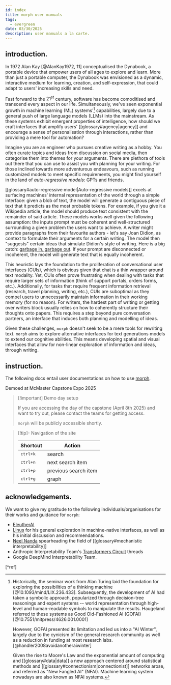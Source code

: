 ```yaml
---
id: index
title: morph user manuals
tags:
  - evergreen
date: 03/30/2025
description: user manuals a la carte.
---
```


## introduction.

In 1972 Alan Kay [@AlanKay1972, 11] conceptualised the Dynabook, a portable device that empower
users of all ages to explore and learn. More than just a portable computer, the Dynabook was envisioned as a dynamic, interactive medium for
learning, creation, and self-expression, that could adapt to users' increasing skills and need.

Fast forward to the $21^{\text{st}}$ century, software has become comoditised and transcend every aspect in our life.
Simultaneously, we've seen exponential growth in machine learning (ML) systems'[^1] capabilities, largely due to a general push of large language models (LLMs) into the mainstream.
As these systems exhibit emergent properties of intelligence, how should we craft interfaces that amplify
users' [[glossary#agency|agency]] and encourage a sense of personalisation through interactions, rather than providing a mere tool for automation?

Imagine you are an engineer who pursues creative writing as a hobby. You often curate topics and ideas from discussion on social media,
then categorise them into themes for your arguments. There are plethora of tools
out there that you can use to assist you with planning for your writing.
For those inclined towards more adventurous endeavours, such as running customized
models to meet specific requirements, you might find yourself in the land of _auto-regressive models_: GPTs and friends.

[[glossary#auto-regressive model|Auto-regressive models]] excels at surfacing machines' internal representation of the world through a simple interface: given
a blob of text, the model will generate a contiguous piece of text that it predicts as the most probable tokens.
For example, if you give it a Wikipedia article, the model should produce text consistent with the remainder of said article.
These models works well given the following assumption: the inputs prompt must be coherent and well-structured
surrounding a given problem the users want to achieve.
A writer might provide paragraphs from their favourite authors - let's say Joan Didion, as context to formulate their
arguments for a certain writing. The model then "suggests" certain ideas that simulate Didion's style of writing. Here
is a big catch: [garbage in, garbage out](https://en.wikipedia.org/wiki/Garbage_in,_garbage_out). If your prompt are
disconnected or incoherent, the model will generate text that is equally incoherent.

This heuristic lays the foundation to the proliferation of conversational user interfaces (CUIs), which is obvious
given that chat is a thin wrapper around text modality. Yet, CUIs often prove frustrating when dealing with tasks that require
larger sets of information (think of support portals, orders forms, etc.). Additionally,
for tasks that require frequent information retrieval (research, travel planning, writing, etc.), CUIs are suboptimal as they
compel users to unnecessarily maintain information in their working memory (for no reason).
For writers, the hardest part of writing or getting over writers block usually relies on how to coherently structure
their thoughts onto papers. This requires a step beyond pure conversation partners, an interface that induces both
planning and modelling of ideas.

Given these challenges, `morph` doesn't seek to be a mere tools for rewriting text. `morph` aims to explore
alternative interfaces for text generations models to extend our cognitive abilities. This means developing spatial and visual
interfaces that allow for non-linear exploration of information and ideas, through writing.

## instruction.

The following docs entail user documentations on how to use [morph](https://morph-editor.app).

Demoed at McMaster Capstone Expo 2025

> [!important] Demo day setup
>
> If you are accessing the day of the capstone (April 8th 2025) and want to try out, please contact the teams for
> getting access.
>
> `morph` will be publicly accessible shortly.

> [!tip]- Navigation of the site
>
> | Shortcut          | Action               |
> | ----------------- | -------------------- |
> | <kbd>ctrl+k</kbd> | search               |
> | <kbd>ctrl+n</kbd> | next search item     |
> | <kbd>ctrl+p</kbd> | previous search item |
> | <kbd>ctrl+g</kbd> | graph                |

## acknowledgements.

We want to give my gratitude to the following individuals/organisations for their works and guidance for
`morph`:

- [EleutherAI](https://www.eleuther.ai/)
- [Linus](https://thesephist.com/) for his general exploration in machine-native interfaces, as well as his initial
  discussion and recommendations.
- [Neel Nanda](https://www.neelnanda.io/about) spearheading the field of [[glossary#mechanistic interpretability]]
- Anthropic Interpretability Team's [Transformers Circuit](https://transformer-circuits.pub/) threads
- Google DeepMind Interpretability Team.

[^1]:
    Historically, the seminar work from Alan Turing laid the foundation for exploring the possibilities of a thinking machine [@10.1093/mind/LIX.236.433].
    Subsequently, the development of AI had taken a symbolic approach, popularized
    through decision-tree reasonings and expert systems -- world representation through high-level and human-readable
    symbols to manipulate the results. Haugeland referred to these systems as Good Old-Fashioned AI (GOFAI) [@10.7551/mitpress/4626.001.0001]

    However, GOFAI presented its limitation and led us into a "AI Winter", largely due to the cynicism of the general research community
    as well as a reduction in funding at most research labs. [@handler2008avoidanotheraiwinter]

    Given the rise to Moore's Law and the exponential amount of computing and [[glossary#data|data]] a new approach
    centered around statistical methods and [[glossary#connectionism|connectionist]] networks arose, and referred as "New Fangled AI" (NFAI).
    Machine learning system nowadays are also known as NFAI systems.

[^ref]
